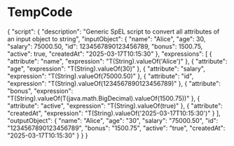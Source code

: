 # TempCode

{
  "script": {
    "description": "Generic SpEL script to convert all attributes of an input object to string",
    "inputObject": {
      "name": "Alice",
      "age": 30,
      "salary": 75000.50,
      "id": 1234567890123456789,
      "bonus": 1500.75,
      "active": true,
      "createdAt": "2025-03-17T10:15:30"
    },
    "expressions": [
      {
        "attribute": "name",
        "expression": "T(String).valueOf('Alice')"
      },
      {
        "attribute": "age",
        "expression": "T(String).valueOf(30)"
      },
      {
        "attribute": "salary",
        "expression": "T(String).valueOf(75000.50)"
      },
      {
        "attribute": "id",
        "expression": "T(String).valueOf(1234567890123456789)"
      },
      {
        "attribute": "bonus",
        "expression": "T(String).valueOf(T(java.math.BigDecimal).valueOf(1500.75))"
      },
      {
        "attribute": "active",
        "expression": "T(String).valueOf(true)"
      },
      {
        "attribute": "createdAt",
        "expression": "T(String).valueOf('2025-03-17T10:15:30')"
      }
    ],
    "outputObject": {
      "name": "Alice",
      "age": "30",
      "salary": "75000.50",
      "id": "1234567890123456789",
      "bonus": "1500.75",
      "active": "true",
      "createdAt": "2025-03-17T10:15:30"
    }
  }
}
